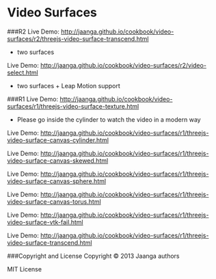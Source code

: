 Video Surfaces
==============
###R2
Live Demo: http://jaanga.github.io/cookbook/video-surfaces/r2/threejs-video-surface-transcend.html  
- two surfaces  

Live Demo: http://jaanga.github.io/cookbook/video-surfaces/r2/video-select.html  
- two surfaces + Leap Motion support  

###R1
Live Demo: http://jaanga.github.io/cookbook/video-surfaces/r1/threejs-video-surface-texture.html
* Please go inside the cylinder to watch the video in a modern way

Live Demo: http://jaanga.github.io/cookbook/video-surfaces/r1/threejs-video-surface-canvas-cylinder.html
 
Live Demo: http://jaanga.github.io/cookbook/video-surfaces/r1/threejs-video-surface-canvas-skewed.html 
 
Live Demo: http://jaanga.github.io/cookbook/video-surfaces/r1/threejs-video-surface-canvas-sphere.html
  
Live Demo: http://jaanga.github.io/cookbook/video-surfaces/r1/threejs-video-surface-canvas-torus.html

Live Demo: http://jaanga.github.io/cookbook/video-surfaces/r1/threejs-video-surface-vtk-fail.html
 
Live Demo: http://jaanga.github.io/cookbook/video-surfaces/r1/threejs-video-surface-transcend.html

###Copyright and License
Copyright &copy; 2013 Jaanga authors

MIT License

